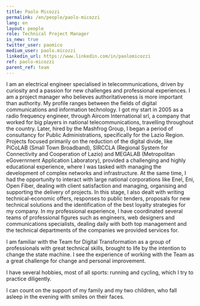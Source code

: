 ```yaml
---
title: Paolo Micozzi
permalink: /en/people/paolo-micozzi
lang: en
layout: people
role: Technical Project Manager
is_new: true
twitter_user: paomico
medium_user: paolo.micozzi
linkedin_url: https://www.linkedin.com/in/paolomicozzi
ref: paolo-micozzi
parent_ref: team
---
```


I am an electrical engineer specialised in telecommunications, driven by curiosity and a passion for new challenges and professional experiences. I am a project manager who believes authoritativeness is more important than authority.
My profile ranges between the fields of digital communications and information technology. 
I got my start in 2005 as a radio frequency engineer, through Aircom International srl, a company that worked for big players in national telecommunications, travelling throughout the country. 
Later, hired by the Mashfrog Group, I began a period of consultancy for Public Administrations, specifically for the Lazio Region. Projects focused primarily on the reduction of the digital divide, like PiCoLAB (Small Town Broadband), SIRCCLA (Regional System for Connectivity and Cooperation of Lazio) and MEGALAB (Metropolitan eGovernrnent Application Laboratory), provided a challenging and highly educational experience, where I was tasked with managing the development of complex networks and infrastructure. 
At the same time, I had the opportunity to interact with large national corporations like Enel, Eni, Open Fiber, dealing with client satisfaction and managing, organising and supporting the delivery of projects. In this stage, I also dealt with writing technical-economic offers, responses to public tenders, proposals for new technical solutions and the identification of the best loyalty strategies for my company.
In my professional experience, I have coordinated several teams of professional figures such as engineers, web designers and communications specialists, dealing daily with both top management and the technical departments of the companies we provided services for.

I am familiar with the Team for Digital Transformation as a group of professionals with great technical skills, brought to life by the intention to change the state machine. I see the experience of working with the Team as a great challenge for change and personal improvement.

I have several hobbies, most of all sports: running and cycling, which I try to practice diligently.

I can count on the support of my family and my two children, who fall asleep in the evening with smiles on their faces.
